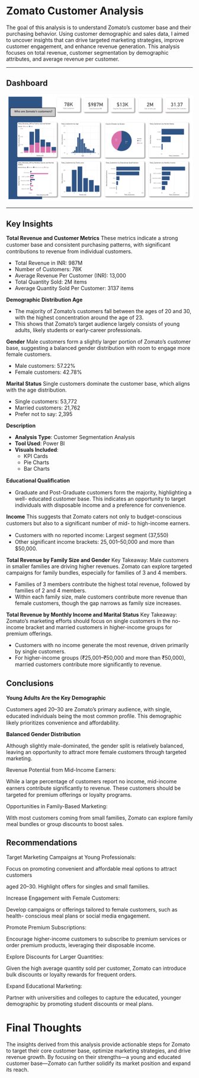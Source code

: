 # Zomato Customer Analysis

The goal of this analysis is to understand Zomato’s customer base and their purchasing behavior. Using customer demographic and sales data, I aimed to uncover insights that can drive targeted marketing strategies, improve customer engagement, and enhance revenue generation. This analysis focuses on total revenue, customer segmentation by demographic attributes, and average revenue per customer.

---

## Dashboard

![Zomato Dashboard](https://github.com/Parkerjcow/Data_projects_Tripleten/blob/07e083d1db271c9f1ccf489447858529d44bfbe2/Zamato%20Customer%20Analysis%20Dashboard.png)

---

## Key Insights

**Total Revenue and Customer Metrics**
These metrics indicate a strong customer base and consistent purchasing patterns, with
signiﬁcant contributions to revenue from individual customers.
 - Total Revenue in INR: 987M
- Number of Customers: 78K
- Average Revenue Per Customer (INR): 13,000
- Total Quantity Sold: 2M items
- Average Quantity Sold Per Customer: 3137 items


**Demographic Distribution Age**

- The majority of Zomato’s customers fall between the ages of 20 and 30, with the highest concentration around the age of 23.
- This shows that Zomato’s target audience largely consists of young adults, likely students or early-career professionals.


**Gender**
Male customers form a slightly larger portion of Zomato’s customer base, suggesting a balanced gender distribution with room to engage more female customers.
- Male customers: 57.22%
- Female customers: 42.78%

**Marital Status**
Single customers dominate the customer base, which aligns with the age distribution.
- Single customers: 53,772
- Married customers: 21,762
- Prefer not to say: 2,395


**Description**
- **Analysis Type**: Customer Segmentation Analysis
- **Tool Used**: Power BI
- **Visuals Included**:
  - KPI Cards
  - Pie Charts
  - Bar Charts


**Educational Qualiﬁcation**

- Graduate and Post-Graduate customers form the majority, highlighting a well- educated customer base. This indicates an opportunity to target individuals with disposable income and a preference for convenience.

**Income**
This suggests that Zomato caters not only to budget-conscious customers but also to a signiﬁcant number of mid- to high-income earners.
- Customers with no reported income: Largest segment (37,550)
- Other signiﬁcant income brackets: $25,001–$50,000 and more than $50,000.


**Total Revenue by Family Size and Gender**
Key Takeaway: Male customers in smaller families are driving higher revenues. Zomato can explore targeted campaigns for family bundles, especially for families of 3 and 4 members.

- Families of 3 members contribute the highest total revenue, followed by families of 2 and 4 members.
- Within each family size, male customers contribute more revenue than female customers, though the gap narrows as family size increases.



**Total Revenue by Monthly Income and Marital Status**
Key Takeaway: Zomato’s marketing efforts should focus on single customers in the no-income bracket and married customers in higher-income groups for premium offerings.

- Customers with no income generate the most revenue, driven primarily by single customers.
- For higher-income groups (₹25,001–₹50,000 and more than ₹50,000), married customers contribute more signiﬁcantly to revenue.



## Conclusions

**Young Adults Are the Key Demographic**

Customers aged 20–30 are Zomato’s primary audience, with single, educated individuals being the most common proﬁle. This demographic likely prioritizes convenience and affordability.

**Balanced Gender Distribution**

Although slightly male-dominated, the gender split is relatively balanced, leaving an opportunity to attract more female customers through targeted marketing.

Revenue Potential from Mid-Income Earners:

While a large percentage of customers report no income, mid-income earners contribute signiﬁcantly to revenue. These customers should be targeted for premium offerings or loyalty programs.

Opportunities in Family-Based Marketing:

With most customers coming from small families, Zomato can explore family meal bundles or group discounts to boost sales.




## Recommendations

Target Marketing Campaigns at Young Professionals:

Focus on promoting convenient and affordable meal options to attract customers

aged 20–30. Highlight offers for singles and small families.

Increase Engagement with Female Customers:

Develop campaigns or offerings tailored to female customers, such as health- conscious meal plans or social media engagement.

Promote Premium Subscriptions:

Encourage higher-income customers to subscribe to premium services or order premium products, leveraging their disposable income.

Explore Discounts for Larger Quantities:

Given the high average quantity sold per customer, Zomato can introduce bulk discounts or loyalty rewards for frequent orders.

Expand Educational Marketing:

Partner with universities and colleges to capture the educated, younger demographic by promoting student discounts or meal plans.


# Final Thoughts

The insights derived from this analysis provide actionable steps for Zomato to target their core customer base, optimize marketing strategies, and drive revenue growth. By focusing on their strengths—a young and educated customer base—Zomato can further solidify its market position and expand its reach.


